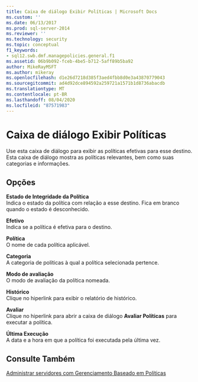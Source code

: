 ```yaml
---
title: Caixa de diálogo Exibir Políticas | Microsoft Docs
ms.custom: ''
ms.date: 06/13/2017
ms.prod: sql-server-2014
ms.reviewer: ''
ms.technology: security
ms.topic: conceptual
f1_keywords:
- sql12.swb.dmf.managepolicies.general.f1
ms.assetid: 06b9b092-fceb-4be5-b712-5aff89b5ba92
author: MikeRayMSFT
ms.author: mikeray
ms.openlocfilehash: d1e26d7218d385f3aed4fbb8d0e3a43870779043
ms.sourcegitcommit: ad4d92dce894592a259721a1571b1d8736abacdb
ms.translationtype: MT
ms.contentlocale: pt-BR
ms.lasthandoff: 08/04/2020
ms.locfileid: "87571983"
---
```

# <a name="view-policies-dialog-box"></a>Caixa de diálogo Exibir Políticas
  Use esta caixa de diálogo para exibir as políticas efetivas para esse destino. Esta caixa de diálogo mostra as políticas relevantes, bem como suas categorias e informações.  
  
## <a name="options"></a>Opções  
 **Estado de Integridade da Política**  
 Indica o estado da política com relação a esse destino. Fica em branco quando o estado é desconhecido.  
  
 **Efetivo**  
 Indica se a política é efetiva para o destino.  
  
 **Política**  
 O nome de cada política aplicável.  
  
 **Categoria**  
 A categoria de políticas à qual a política selecionada pertence.  
  
 **Modo de avaliação**  
 O modo de avaliação da política nomeada.  
  
 **Histórico**  
 Clique no hiperlink para exibir o relatório de histórico.  
  
 **Avaliar**  
 Clique no hiperlink para abrir a caixa de diálogo **Avaliar Políticas** para executar a política.  
  
 **Última Execução**  
 A data e a hora em que a política foi executada pela última vez.  
  
## <a name="see-also"></a>Consulte Também  
 [Administrar servidores com Gerenciamento Baseado em Políticas](administer-servers-by-using-policy-based-management.md)  
  
  
